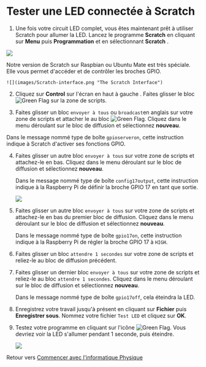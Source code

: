 # Tester une LED connectée à Scratch

1.  Une fois votre circuit LED complet, vous êtes maintenant prêt à utiliser Scratch pour allumer la LED. Lancez le programme **Scratch** en cliquant sur **Menu** puis **Programmation** et en sélectionnant **Scratch** .

 ![](images/scratch-icon.png)

 Notre version de Scratch sur Raspbian ou Ubuntu Mate est très spéciale. Elle vous permet d'accéder et de contrôler les broches GPIO.

    ![](images/Scratch-interface.png "The Scratch Interface")

2.  Cliquez sur **Control** sur l'écran en haut à gauche . Faites glisser le bloc ![Green Flag](images/green_flag.png) sur la zone de scripts.

3. Faites glisser un bloc `envoyer à tous` ou `broadcast`en anglais sur votre zone de scripts et attacher le au bloc ![Green Flag](images/green_flag.png). Cliquez dans le menu déroulant sur le bloc de diffusion et sélectionnez **nouveau**.
    
Dans le message nommé type de boîte `gpioserveron`, cette instruction indique à Scratch d'activer ses fonctions GPIO.

4. Faites glisser un autre bloc `envoyer à tous` sur votre zone de scripts et attachez-le en bas. Cliquez dans le menu déroulant sur le bloc de diffusion et sélectionnez **nouveau**.

    Dans le message nommé type de boîte `config17output`, cette instruction indique à la Raspberry Pi de définir la broche GPIO 17 en tant que sortie.

    ![](images/scratch_config.png)

5. Faites glisser un autre bloc `envoyer à tous` sur votre zone de scripts et attachez-le en bas du premier bloc de diffusion. Cliquez dans le menu déroulant sur le bloc de diffusion et sélectionnez **nouveau**.

    Dans le message nommé type de boîte `gpio17on`, cette instruction indique à la Raspberry Pi de régler la broche GPIO 17 à `HIGH`.

6. Faites glisser un bloc `attendre 1 secondes` sur votre zone de scripts et reliez-le au bloc de diffusion précédent.

7. Faites glisser un dernier bloc `envoyer à tous` sur votre zone de scripts et reliez-le au bloc `attendre 1 secondes`. Cliquez dans le menu déroulant sur le bloc de diffusion et sélectionnez **nouveau**.

    Dans le message nommé type de boîte `gpio17off`, cela éteindra la LED.

8. Enregistrez votre travail jusqu'à présent en cliquant sur **Fichier** puis **Enregistrer sous**. Nommez votre fichier `Test LED` et cliquez sur **OK**.

9. Testez votre programme en cliquant sur l'icône ![Green Flag](images/green_flag_icon.png). Vous devriez voir la LED s'allumer pendant 1 seconde, puis éteindre.

    ![](images/scratch_complete.png)

Retour vers [Commencer avec l'informatique Physique](worksheet.md)
